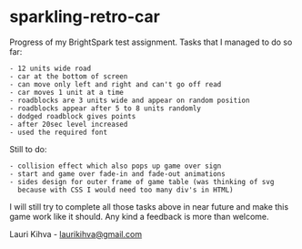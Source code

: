 # sparkling-retro-car

Progress of my BrightSpark test assignment.
Tasks that I managed to do so far:

	- 12 units wide road
	- car at the bottom of screen
	- can move only left and right and can't go off read
	- car moves 1 unit at a time
	- roadblocks are 3 units wide and appear on random position
	- roadblocks appear after 5 to 8 units randomly
	- dodged roadblock gives points
	- after 20sec level increased
	- used the required font
Still to do:

	- collision effect which also pops up game over sign
	- start and game over fade-in and fade-out animations
	- sides design for outer frame of game table (was thinking of svg 
	  because with CSS I would need too many div's in HTML)

I will still try to complete all those tasks above in near future and make this 
game work like it should. Any kind a feedback is more than welcome.

Lauri Kihva - laurikihva@gmail.com
